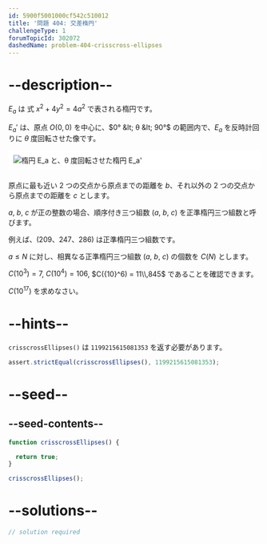 ```yaml
---
id: 5900f5001000cf542c510012
title: '問題 404: 交差楕円'
challengeType: 1
forumTopicId: 302072
dashedName: problem-404-crisscross-ellipses
---
```


# --description--

$E_a$ は 式 $x^2 + 4y^2 = 4a^2$ で表される楕円です。

$E_a'$ は、原点 $O(0, 0)$ を中心に、$0° &lt; θ &lt; 90°$ の範囲内で、$E_a$ を反時計回りに $θ$ 度回転させた像です。

<img alt="楕円 E_a と、θ 度回転させた楕円 E_a'" src="https://cdn.freecodecamp.org/curriculum/project-euler/crisscross-ellipses.gif" style="background-color: white; padding: 10px; display: block; margin-right: auto; margin-left: auto; margin-bottom: 1.2rem;" />

原点に最も近い 2 つの交点から原点までの距離を $b$、それ以外の 2 つの交点から原点までの距離を $c$ とします。

$a$, $b$, $c$ が正の整数の場合、順序付き三つ組数 ($a$, $b$, $c$) を正準楕円三つ組数と呼びます。

例えば、(209、247、286) は正準楕円三つ組数です。

$a ≤ N$ に対し、相異なる正準楕円三つ組数 ($a$, $b$, $c$) の個数を $C(N)$ とします。

$C({10}^3) = 7$, $C({10}^4) = 106$, $C({10}^6) = 11\\,845$ であることを確認できます。

$C({10}^{17})$ を求めなさい。

# --hints--

`crisscrossEllipses()` は `1199215615081353` を返す必要があります。

```js
assert.strictEqual(crisscrossEllipses(), 1199215615081353);
```

# --seed--

## --seed-contents--

```js
function crisscrossEllipses() {

  return true;
}

crisscrossEllipses();
```

# --solutions--

```js
// solution required
```
